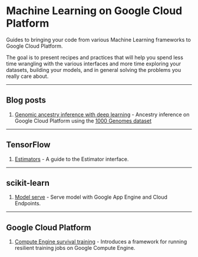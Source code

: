 # Machine Learning on Google Cloud Platform

Guides to bringing your code from various Machine Learning frameworks
to Google Cloud Platform.

The goal is to present recipes and practices that will help you spend
less time wrangling with the various interfaces and more time exploring your
datasets, building your models, and in general solving the problems you
really care about.

- - -

## Blog posts

1. [Genomic ancestry inference with deep learning](https://cloud.google.com/blog/big-data/2017/09/genomic-ancestry-inference-with-deep-learning) - Ancestry inference on Google Cloud Platform using the [1000 Genomes dataset](https://cloud.google.com/genomics/data/1000-genomes)

- - -

## TensorFlow

1. [Estimators](tensorflow/tf-estimators.ipynb) - A guide to the Estimator
   interface.


- - -

## scikit-learn

1. [Model serve](sklearn/gae_serve) - Serve model with Google App
	Engine and Cloud Endpoints.

- - -

## Google Cloud Platform

1. [Compute Engine survival training](gce/survival-training/README.md) - Introduces a framework for running resilient training jobs on Google Compute Engine.
